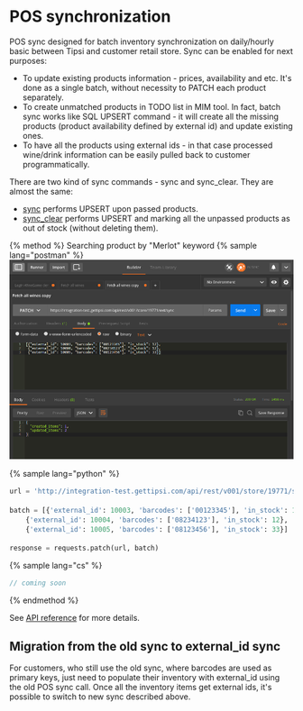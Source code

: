 # POS synchronization

POS sync designed for batch inventory synchronization on daily/hourly basic between Tipsi and customer retail store.
Sync can be enabled for next purposes:
* To update existing products information - prices, availability and etc. It's done as a single batch, without necessity to PATCH each product separately.
* To create unmatched products in TODO list in MIM tool. In fact, batch sync works like SQL UPSERT command - it will create all the missing products (product availability defined by external id) and update existing ones.
* To have all the products using external ids - in that case processed wine/drink information can be easily pulled back to customer programmatically.

There are two kind of sync commands - sync and sync_clear. They are almost the same:
* [sync](/endpoints.md#sync-inventory) performs UPSERT upon passed products.
* [sync_clear](/endpoints.md#sync-inventory-with-clearing) performs UPSERT and marking all the unpassed products as out of stock (without deleting them).

{% method %}
Searching product by "Merlot" keyword
{% sample lang="postman" %}
![](/assets/sync-products.png)

{% sample lang="python" %}
```python
url = 'http://integration-test.gettipsi.com/api/rest/v001/store/19771/sync'

batch = [{'external_id': 10003, 'barcodes': ['00123345'], 'in_stock': 12}, 
    {'external_id': 10004, 'barcodes': ['08234123'], 'in_stock': 12},
    {'external_id': 10005, 'barcodes': ['08123456'], 'in_stock': 33}]

response = requests.patch(url, batch)
```

{% sample lang="cs" %}
```cs
// coming soon
```

{% endmethod %}

See [API reference](/endpoints.md#sync-inventory) for more details.

## Migration from the old sync to external_id sync

For customers, who still use the old sync, where barcodes are used as primary keys, just need to populate their inventory with external_id using the old POS sync call. Once all the inventory items get external ids, it's possible to switch to new sync described above.